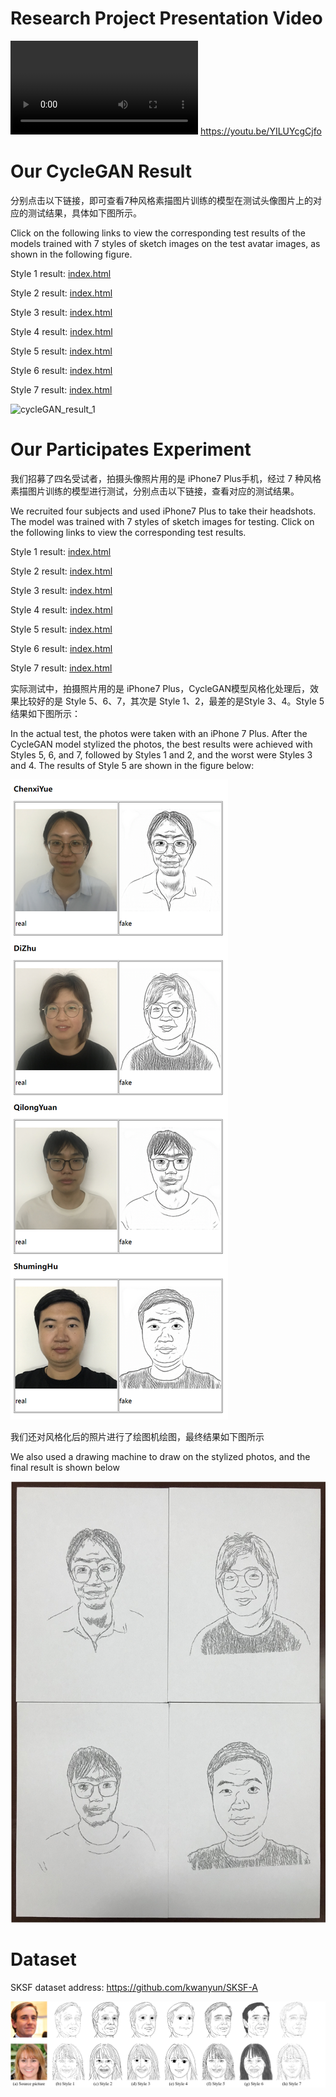 # Research Project Presentation Video

<video src="ICRA_video.mp4"></video>
https://youtu.be/YILUYcgCjfo




# Our CycleGAN Result

分别点击以下链接，即可查看7种风格素描图片训练的模型在测试头像图片上的对应的测试结果，具体如下图所示。

Click on the following links to view the corresponding test results of the models trained with 7 styles of sketch images on the test avatar images, as shown in the following figure.

Style 1 result: [index.html](result_SKSF_test\results_SKSF_photo2sketch_1-face-test\SKSF_photo2sketch_1\test_latest\index.html) 

Style 2 result: [index.html](result_SKSF_test\results_SKSF_photo2sketch_2-face-test\SKSF_photo2sketch_2\test_latest\index.html) 


Style 3 result: [index.html](result_SKSF_test\results_SKSF_photo2sketch_3-face-test\SKSF_photo2sketch_3\test_latest\index.html) 

Style 4 result: [index.html](result_SKSF_test\results_SKSF_photo2sketch_4-face-test\SKSF_photo2sketch_4\test_latest\index.html) 

Style 5 result: [index.html](result_SKSF_test\results_SKSF_photo2sketch_5-face-test\SKSF_photo2sketch_5\test_latest\index.html) 

Style 6 result: [index.html](result_SKSF_test\results_SKSF_photo2sketch_6-face-test\SKSF_photo2sketch_6\test_latest\index.html) 

Style 7 result: [index.html](result_SKSF_test\results_SKSF_photo2sketch_7-face-test\SKSF_photo2sketch_7\test_latest\index.html) 



![cycleGAN_result_1](readme.assets/cycleGAN_result_1.jpg)





# Our Participates Experiment

我们招募了四名受试者，拍摄头像照片用的是 iPhone7 Plus手机，经过 7 种风格素描图片训练的模型进行测试，分别点击以下链接，查看对应的测试结果。

We recruited four subjects and used iPhone7 Plus to take their headshots. The model was trained with 7 styles of sketch images for testing. Click on the following links to view the corresponding test results.

Style 1 result: [index.html](result_face_304_iphone\results_SKSF_photo2sketch_1-face-304\SKSF_photo2sketch_1\test_latest\index.html) 

Style 2 result: [index.html](result_face_304_iphone\results_SKSF_photo2sketch_2-face-304\SKSF_photo2sketch_2\test_latest\index.html) 

Style 3 result: [index.html](result_face_304_iphone\results_SKSF_photo2sketch_3-face-304\SKSF_photo2sketch_3\test_latest\index.html) 

Style 4 result: [index.html](result_face_304_iphone\results_SKSF_photo2sketch_4-face-304\SKSF_photo2sketch_4\test_latest\index.html) 

Style 5 result: [index.html](result_face_304_iphone\results_SKSF_photo2sketch_5-face-304\SKSF_photo2sketch_5\test_latest\index.html) 

Style 6 result: [index.html](result_face_304_iphone\results_SKSF_photo2sketch_6-face-304\SKSF_photo2sketch_6\test_latest\index.html) 

Style 7 result: [index.html](result_face_304_iphone\results_SKSF_photo2sketch_7-face-304\SKSF_photo2sketch_7\test_latest\index.html) 



实际测试中，拍摄照片用的是 iPhone7 Plus，CycleGAN模型风格化处理后，效果比较好的是 Style 5、6、7，其次是 Style 1、2，最差的是Style 3、4。Style 5 结果如下图所示：

In the actual test, the photos were taken with an iPhone 7 Plus. After the CycleGAN model stylized the photos, the best results were achieved with Styles 5, 6, and 7, followed by Styles 1 and 2, and the worst were Styles 3 and 4. The results of Style 5 are shown in the figure below:

![image-20240914180419002](readme.assets/image-20240914180419002.png)



我们还对风格化后的照片进行了绘图机绘图，最终结果如下图所示

We also used a drawing machine to draw on the stylized photos, and the final result is shown below

![our_drawing_machine_result_1](readme.assets/our_drawing_machine_result_1.jpg)





# Dataset

SKSF dataset address: https://github.com/kwanyun/SKSF-A

![demo](readme.assets/demo.png)









